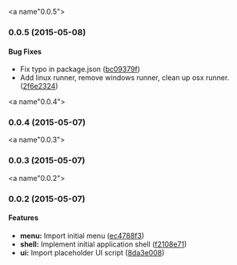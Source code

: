 <a name"0.0.5"></a>
### 0.0.5 (2015-05-08)


#### Bug Fixes

* Fix typo in package.json ([bc09379f](https://github.com/loginx/multissh/commit/bc09379f))
* Add linux runner, remove windows runner, clean up osx runner. ([2f6e2324](https://github.com/loginx/multissh/commit/2f6e2324))


<a name"0.0.4"></a>
### 0.0.4 (2015-05-07)


<a name"0.0.3"></a>
### 0.0.3 (2015-05-07)


<a name"0.0.2"></a>
### 0.0.2 (2015-05-07)


#### Features

* **menu:** Import initial menu ([ec4788f3](https://github.com/loginx/multissh/commit/ec4788f3))
* **shell:** Implement initial application shell ([f2108e71](https://github.com/loginx/multissh/commit/f2108e71))
* **ui:** Import placeholder UI script ([8da3e008](https://github.com/loginx/multissh/commit/8da3e008))


